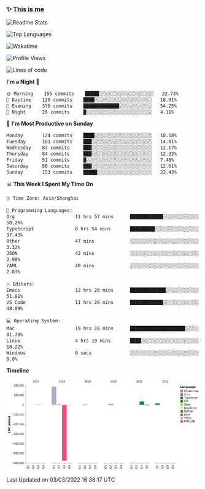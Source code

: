 <!--

**icyzeroice/icyzeroice** is a ✨ _special_ ✨ repository because its `README.md` (this file) appears on your GitHub profile.

Here are some ideas to get you started:

- 🔭 I’m currently working on ...
- 🌱 I’m currently learning ...
- 👯 I’m looking to collaborate on ...
- 🤔 I’m looking for help with ...
- 💬 Ask me about ...
- 📫 How to reach me: ...
- 😄 Pronouns: ...
- ⚡ Fun fact: ...

-->

### ✨ [This is me](https://shakugan.fandom.com/wiki/Serment)

![Readme Stats](https://github-readme-stats.vercel.app/api?username=icyzeroice)

![Top Languages](https://github-readme-stats.vercel.app/api/top-langs/?username=icyzeroice&exclude_repo=scutie2015-digimon&layout=compact&langs_count=5)

![Wakatime](https://github-readme-stats.vercel.app/api/wakatime?username=icyzeroice)

<!--START_SECTION:waka-->
![Profile Views](http://img.shields.io/badge/Profile%20Views-2-blue)

![Lines of code](https://img.shields.io/badge/From%20Hello%20World%20I%27ve%20Written--295%20Thousand%20lines%20of%20code-blue)

**I'm a Night 🦉** 

```text
🌞 Morning    155 commits    █████░░░░░░░░░░░░░░░░░░░░   22.73% 
🌆 Daytime    129 commits    ████░░░░░░░░░░░░░░░░░░░░░   18.91% 
🌃 Evening    370 commits    █████████████░░░░░░░░░░░░   54.25% 
🌙 Night      28 commits     █░░░░░░░░░░░░░░░░░░░░░░░░   4.11%

```
📅 **I'm Most Productive on Sunday** 

```text
Monday       124 commits    ████░░░░░░░░░░░░░░░░░░░░░   18.18% 
Tuesday      101 commits    ███░░░░░░░░░░░░░░░░░░░░░░   14.81% 
Wednesday    83 commits     ███░░░░░░░░░░░░░░░░░░░░░░   12.17% 
Thursday     84 commits     ███░░░░░░░░░░░░░░░░░░░░░░   12.32% 
Friday       51 commits     █░░░░░░░░░░░░░░░░░░░░░░░░   7.48% 
Saturday     86 commits     ███░░░░░░░░░░░░░░░░░░░░░░   12.61% 
Sunday       153 commits    █████░░░░░░░░░░░░░░░░░░░░   22.43%

```


📊 **This Week I Spent My Time On** 

```text
⌚︎ Time Zone: Asia/Shanghai

💬 Programming Languages: 
Org                      11 hrs 57 mins      ████████████░░░░░░░░░░░░░   50.26% 
TypeScript               8 hrs 54 mins       █████████░░░░░░░░░░░░░░░░   37.43% 
Other                    47 mins             ░░░░░░░░░░░░░░░░░░░░░░░░░   3.32% 
JSON                     42 mins             ░░░░░░░░░░░░░░░░░░░░░░░░░   2.98% 
YAML                     40 mins             ░░░░░░░░░░░░░░░░░░░░░░░░░   2.83%

🔥 Editors: 
Emacs                    12 hrs 20 mins      █████████████░░░░░░░░░░░░   51.91% 
VS Code                  11 hrs 26 mins      ████████████░░░░░░░░░░░░░   48.09%

💻 Operating System: 
Mac                      19 hrs 26 mins      ████████████████████░░░░░   81.78% 
Linux                    4 hrs 19 mins       ████░░░░░░░░░░░░░░░░░░░░░   18.22% 
Windows                  0 secs              ░░░░░░░░░░░░░░░░░░░░░░░░░   0.0%

```

**Timeline**

![Chart not found](https://raw.githubusercontent.com/icyzeroice/icyzeroice/main/charts/bar_graph.png) 


 Last Updated on 03/03/2022 16:38:17 UTC
<!--END_SECTION:waka-->

<!--

### Related
- https://github.com/abhisheknaiidu/awesome-github-profile-readme
- https://github.com/coderjojo/creative-profile-readme
- https://github.com/elangosundar/awesome-README-templates
- https://github.com/durgeshsamariya/awesome-github-profile-readme-templates
- https://github.com/anmol098/waka-readme-stats

-->
